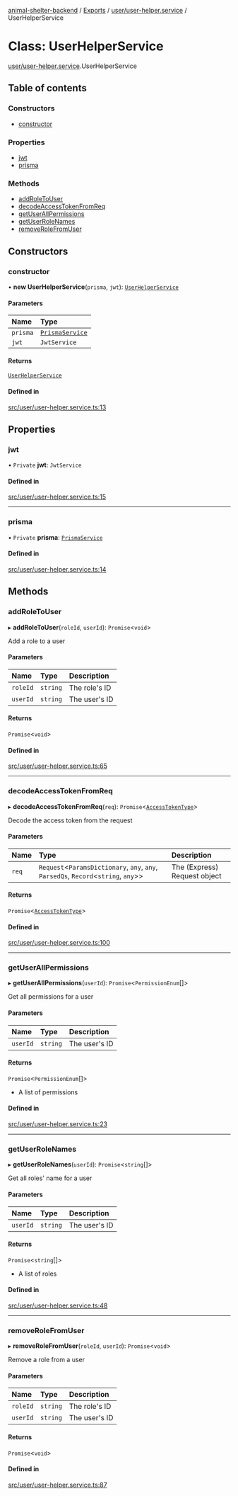 [animal-shelter-backend](../README.md) / [Exports](../modules.md) / [user/user-helper.service](../modules/user_user_helper_service.md) / UserHelperService

# Class: UserHelperService

[user/user-helper.service](../modules/user_user_helper_service.md).UserHelperService

## Table of contents

### Constructors

- [constructor](user_user_helper_service.UserHelperService.md#constructor)

### Properties

- [jwt](user_user_helper_service.UserHelperService.md#jwt)
- [prisma](user_user_helper_service.UserHelperService.md#prisma)

### Methods

- [addRoleToUser](user_user_helper_service.UserHelperService.md#addroletouser)
- [decodeAccessTokenFromReq](user_user_helper_service.UserHelperService.md#decodeaccesstokenfromreq)
- [getUserAllPermissions](user_user_helper_service.UserHelperService.md#getuserallpermissions)
- [getUserRoleNames](user_user_helper_service.UserHelperService.md#getuserrolenames)
- [removeRoleFromUser](user_user_helper_service.UserHelperService.md#removerolefromuser)

## Constructors

### constructor

• **new UserHelperService**(`prisma`, `jwt`): [`UserHelperService`](user_user_helper_service.UserHelperService.md)

#### Parameters

| Name | Type |
| :------ | :------ |
| `prisma` | [`PrismaService`](prisma_prisma_service.PrismaService.md) |
| `jwt` | `JwtService` |

#### Returns

[`UserHelperService`](user_user_helper_service.UserHelperService.md)

#### Defined in

[src/user/user-helper.service.ts:13](https://github.com/B4LiN7/animal-shelter-backend/blob/1dff22f62fa53a2f3b721b18c90a57a5c18f4cde/src/user/user-helper.service.ts#L13)

## Properties

### jwt

• `Private` **jwt**: `JwtService`

#### Defined in

[src/user/user-helper.service.ts:15](https://github.com/B4LiN7/animal-shelter-backend/blob/1dff22f62fa53a2f3b721b18c90a57a5c18f4cde/src/user/user-helper.service.ts#L15)

___

### prisma

• `Private` **prisma**: [`PrismaService`](prisma_prisma_service.PrismaService.md)

#### Defined in

[src/user/user-helper.service.ts:14](https://github.com/B4LiN7/animal-shelter-backend/blob/1dff22f62fa53a2f3b721b18c90a57a5c18f4cde/src/user/user-helper.service.ts#L14)

## Methods

### addRoleToUser

▸ **addRoleToUser**(`roleId`, `userId`): `Promise`\<`void`\>

Add a role to a user

#### Parameters

| Name | Type | Description |
| :------ | :------ | :------ |
| `roleId` | `string` | The role's ID |
| `userId` | `string` | The user's ID |

#### Returns

`Promise`\<`void`\>

#### Defined in

[src/user/user-helper.service.ts:65](https://github.com/B4LiN7/animal-shelter-backend/blob/1dff22f62fa53a2f3b721b18c90a57a5c18f4cde/src/user/user-helper.service.ts#L65)

___

### decodeAccessTokenFromReq

▸ **decodeAccessTokenFromReq**(`req`): `Promise`\<[`AccessTokenType`](../interfaces/auth_type_access_token_type.AccessTokenType.md)\>

Decode the access token from the request

#### Parameters

| Name | Type | Description |
| :------ | :------ | :------ |
| `req` | `Request`\<`ParamsDictionary`, `any`, `any`, `ParsedQs`, `Record`\<`string`, `any`\>\> | The (Express) Request object |

#### Returns

`Promise`\<[`AccessTokenType`](../interfaces/auth_type_access_token_type.AccessTokenType.md)\>

#### Defined in

[src/user/user-helper.service.ts:100](https://github.com/B4LiN7/animal-shelter-backend/blob/1dff22f62fa53a2f3b721b18c90a57a5c18f4cde/src/user/user-helper.service.ts#L100)

___

### getUserAllPermissions

▸ **getUserAllPermissions**(`userId`): `Promise`\<`PermissionEnum`[]\>

Get all permissions for a user

#### Parameters

| Name | Type | Description |
| :------ | :------ | :------ |
| `userId` | `string` | The user's ID |

#### Returns

`Promise`\<`PermissionEnum`[]\>

- A list of permissions

#### Defined in

[src/user/user-helper.service.ts:23](https://github.com/B4LiN7/animal-shelter-backend/blob/1dff22f62fa53a2f3b721b18c90a57a5c18f4cde/src/user/user-helper.service.ts#L23)

___

### getUserRoleNames

▸ **getUserRoleNames**(`userId`): `Promise`\<`string`[]\>

Get all roles' name for a user

#### Parameters

| Name | Type | Description |
| :------ | :------ | :------ |
| `userId` | `string` | The user's ID |

#### Returns

`Promise`\<`string`[]\>

- A list of roles

#### Defined in

[src/user/user-helper.service.ts:48](https://github.com/B4LiN7/animal-shelter-backend/blob/1dff22f62fa53a2f3b721b18c90a57a5c18f4cde/src/user/user-helper.service.ts#L48)

___

### removeRoleFromUser

▸ **removeRoleFromUser**(`roleId`, `userId`): `Promise`\<`void`\>

Remove a role from a user

#### Parameters

| Name | Type | Description |
| :------ | :------ | :------ |
| `roleId` | `string` | The role's ID |
| `userId` | `string` | The user's ID |

#### Returns

`Promise`\<`void`\>

#### Defined in

[src/user/user-helper.service.ts:87](https://github.com/B4LiN7/animal-shelter-backend/blob/1dff22f62fa53a2f3b721b18c90a57a5c18f4cde/src/user/user-helper.service.ts#L87)
